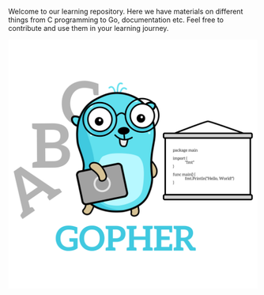 Welcome to our learning repository. Here we have materials on different things from C programming to Go, documentation etc. Feel free to contribute and use them in your learning journey.

<p align="center">
  <img src="https://github.com/cng-by-example/.github/raw/main/profile/img/banner.png"></img>
</p>
